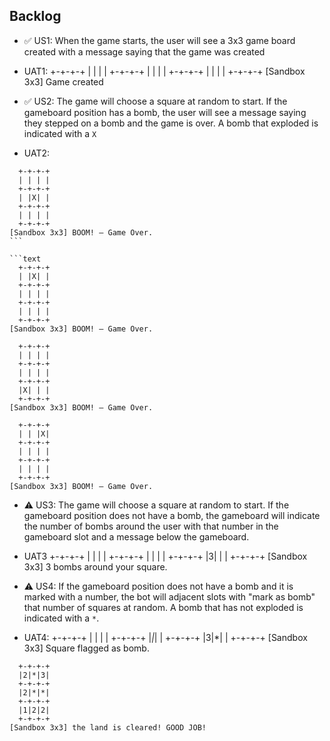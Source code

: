 ## Backlog

- ✅ US1: When the game starts, the user will see a 3x3 game board created with a message saying that the game was created
- UAT1:
  +-+-+-+
  | | | |
  +-+-+-+
  | | | |
  +-+-+-+
  | | | |
  +-+-+-+
  [Sandbox 3x3] Game created

- ✅ US2: The game will choose a square at random to start. If the gameboard position has a bomb, the user will see a message saying they stepped on a bomb and the game is over. A bomb that exploded is indicated with a `X`
- UAT2:

````text
  +-+-+-+
  | | | |
  +-+-+-+
  | |X| |
  +-+-+-+
  | | | |
  +-+-+-+
[Sandbox 3x3] BOOM! – Game Over.
```

```text
  +-+-+-+
  | |X| |
  +-+-+-+
  | | | |
  +-+-+-+
  | | | |
  +-+-+-+
[Sandbox 3x3] BOOM! – Game Over.
````

```text
  +-+-+-+
  | | | |
  +-+-+-+
  | | | |
  +-+-+-+
  |X| | |
  +-+-+-+
[Sandbox 3x3] BOOM! – Game Over.
```

```text
  +-+-+-+
  | | |X|
  +-+-+-+
  | | | |
  +-+-+-+
  | | | |
  +-+-+-+
[Sandbox 3x3] BOOM! – Game Over.
```

- ⚠ US3: The game will choose a square at random to start. If the gameboard position does not have a bomb, the gameboard will indicate the number of bombs around the user with that number in the gameboard slot and a message below the gameboard.
- UAT3
  +-+-+-+
  | | | |
  +-+-+-+
  | | | |
  +-+-+-+
  |3| | |
  +-+-+-+
  [Sandbox 3x3] 3 bombs around your square.

- ⚠ US4: If the gameboard position does not have a bomb and it is marked with a number, the bot will adjacent slots with "mark as bomb" that number of squares at random. A bomb that has not exploded is indicated with a `*`.
- UAT4:
  +-+-+-+
  | | | |
  +-+-+-+
  |_|_| |
  +-+-+-+
  |3|\*| |
  +-+-+-+
  [Sandbox 3x3] Square flagged as bomb.

```text
  +-+-+-+
  |2|*|3|
  +-+-+-+
  |2|*|*|
  +-+-+-+
  |1|2|2|
  +-+-+-+
[Sandbox 3x3] the land is cleared! GOOD JOB!
```
